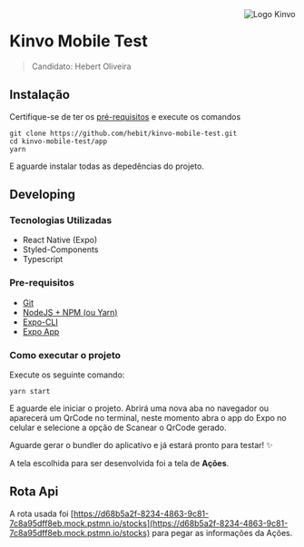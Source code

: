 <img src="./logo.svg" alt="Logo Kinvo" align="right">

# Kinvo Mobile Test 
> Candidato: Hebert Oliveira

## Instalação
Certifique-se de ter os [pré-requisitos](#pre-requisitos) e execute os comandos

```shell
git clone https://github.com/hebit/kinvo-mobile-test.git
cd kinvo-mobile-test/app
yarn
```
E aguarde instalar todas as depedências do projeto.

## Developing

### Tecnologias Utilizadas
* React Native (Expo)
* Styled-Components
* Typescript 

### Pre-requisitos
* [Git](https://git-scm.com/downloads)
* [NodeJS + NPM (ou Yarn)](https://nodejs.org/en/)
* [Expo-CLI](https://docs.expo.io/get-started/installation/#installing-expo-cli)
* [Expo App](https://play.google.com/store/apps/details?id=host.exp.exponent&hl=en&gl=US)

### Como executar o projeto

Execute os seguinte comando:  
```shell
yarn start
```
E aguarde ele iniciar o projeto. Abrirá uma nova aba no navegador ou aparecerá um QrCode no terminal, neste momento abra o app do Expo no celular e selecione a opção de Scanear o QrCode gerado.

Aguarde gerar o bundler do aplicativo e já estará pronto para testar! ✨

A tela escolhida para ser desenvolvida foi a tela de **Ações**.

## Rota Api
A rota usada foi [https://d68b5a2f-8234-4863-9c81-7c8a95dff8eb.mock.pstmn.io/stocks](https://d68b5a2f-8234-4863-9c81-7c8a95dff8eb.mock.pstmn.io/stocks) para pegar as informações da Ações.